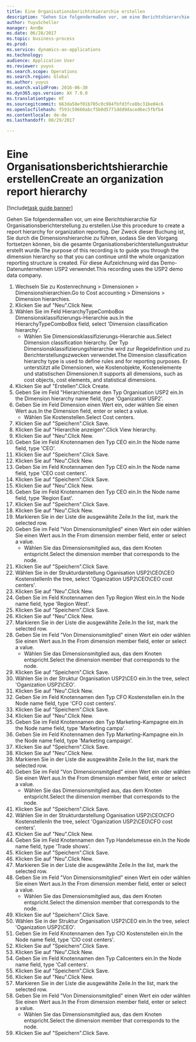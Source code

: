 ```yaml
--- 
title: Eine Organisationsberichtshierarchie erstellen
description: "Gehen Sie folgendermaßen vor, um eine Berichtshierarchie für Organisationsberichterstellung zu erstellen."
author: YuyuScheller
manager: AnnBe
ms.date: 06/28/2017
ms.topic: business-process
ms.prod: 
ms.service: dynamics-ax-applications
ms.technology: 
audience: Application User
ms.reviewer: yuyus
ms.search.scope: Operations
ms.search.region: Global
ms.author: yuyus
ms.search.validFrom: 2016-06-30
ms.dyn365.ops.version: AX 7.0.0
ms.translationtype: HT
ms.sourcegitcommit: 663da58ef01b705c0c984fbfd3fce8bc31be04c6
ms.openlocfilehash: f593c59660abcf5b0d5771ddd9daced6ec5fbfb4
ms.contentlocale: de-de
ms.lasthandoff: 08/29/2017

---
```

# <a name="create-an-organization-report-hierarchy"></a><span data-ttu-id="f43f5-103">Eine Organisationsberichtshierarchie erstellen</span><span class="sxs-lookup"><span data-stu-id="f43f5-103">Create an organization report hierarchy</span></span>

[!include[task guide banner](../../includes/task-guide-banner.md)]

<span data-ttu-id="f43f5-104">Gehen Sie folgendermaßen vor, um eine Berichtshierarchie für Organisationsberichterstellung zu erstellen.</span><span class="sxs-lookup"><span data-stu-id="f43f5-104">Use this procedure to create a report hierarchy for organization reporting.</span></span> <span data-ttu-id="f43f5-105">Der Zweck dieser Buchung ist, Sie durch die Dimensionshierarchie zu führen, sodass Sie den Vorgang fortsetzen können, bis die gesamte Organisationsberichterstellungsstruktur erstellt wurde.</span><span class="sxs-lookup"><span data-stu-id="f43f5-105">The purpose of this recording is to guide you through the dimension hierarchy so that you can continue until the whole organization reporting structure is created.</span></span> <span data-ttu-id="f43f5-106">Für diese Aufzeichnung wird das Demo-Datenunternehmen USP2 verwendet.</span><span class="sxs-lookup"><span data-stu-id="f43f5-106">This recording uses the USP2 demo data company.</span></span>

1. <span data-ttu-id="f43f5-107">Wechseln Sie zu Kostenrechnung > Dimensionen > Dimensionshierarchien.</span><span class="sxs-lookup"><span data-stu-id="f43f5-107">Go to Cost accounting > Dimensions > Dimension hierarchies.</span></span>
2. <span data-ttu-id="f43f5-108">Klicken Sie auf "Neu".</span><span class="sxs-lookup"><span data-stu-id="f43f5-108">Click New.</span></span>
3. <span data-ttu-id="f43f5-109">Wählen Sie im Feld HierarchyTypeComboBox Dimensionsklassifizierungs-Hierarchie aus.</span><span class="sxs-lookup"><span data-stu-id="f43f5-109">In the HierarchyTypeComboBox field, select 'Dimension classification hierarchy'.</span></span>
    * <span data-ttu-id="f43f5-110">Wählen Sie Dimensionsklassifizierungs-Hierarchie aus.</span><span class="sxs-lookup"><span data-stu-id="f43f5-110">Select Dimension classification hierarchy.</span></span> <span data-ttu-id="f43f5-111">Der Typ Dimensionsklassifizierungshierarchie wird zur Regeldefinition und zu Berichterstellungszwecken verwendet.</span><span class="sxs-lookup"><span data-stu-id="f43f5-111">The Dimension classification hierarchy type is used to define rules and for reporting purposes.</span></span> <span data-ttu-id="f43f5-112">Er unterstützt alle Dimensionen, wie Kostenobjekte, Kostenelemente und statistischen Dimensionen.</span><span class="sxs-lookup"><span data-stu-id="f43f5-112">It supports all dimensions, such as cost objects, cost elements, and statistical dimensions.</span></span>  
4. <span data-ttu-id="f43f5-113">Klicken Sie auf "Erstellen".</span><span class="sxs-lookup"><span data-stu-id="f43f5-113">Click Create.</span></span>
5. <span data-ttu-id="f43f5-114">Geben Sie im Feld "Hierarchiename den Typ Organisation USP2 ein.</span><span class="sxs-lookup"><span data-stu-id="f43f5-114">In the Dimension hierarchy name field, type 'Oganization USP2'.</span></span>
6. <span data-ttu-id="f43f5-115">Geben Sie im Feld Dimension einen Wert ein, oder wählen Sie einen Wert aus.</span><span class="sxs-lookup"><span data-stu-id="f43f5-115">In the Dimension field, enter or select a value.</span></span>
    * <span data-ttu-id="f43f5-116">Wählen Sie Kostenstellen.</span><span class="sxs-lookup"><span data-stu-id="f43f5-116">Select Cost centers.</span></span>  
7. <span data-ttu-id="f43f5-117">Klicken Sie auf "Speichern".</span><span class="sxs-lookup"><span data-stu-id="f43f5-117">Click Save.</span></span>
8. <span data-ttu-id="f43f5-118">Klicken Sie auf "Hierarchie anzeigen".</span><span class="sxs-lookup"><span data-stu-id="f43f5-118">Click View hierarchy.</span></span>
9. <span data-ttu-id="f43f5-119">Klicken Sie auf "Neu".</span><span class="sxs-lookup"><span data-stu-id="f43f5-119">Click New.</span></span>
10. <span data-ttu-id="f43f5-120">Geben Sie im Feld Knotennamen den Typ CEO ein.</span><span class="sxs-lookup"><span data-stu-id="f43f5-120">In the Node name field, type 'CEO'.</span></span>
11. <span data-ttu-id="f43f5-121">Klicken Sie auf "Speichern".</span><span class="sxs-lookup"><span data-stu-id="f43f5-121">Click Save.</span></span>
12. <span data-ttu-id="f43f5-122">Klicken Sie auf "Neu".</span><span class="sxs-lookup"><span data-stu-id="f43f5-122">Click New.</span></span>
13. <span data-ttu-id="f43f5-123">Geben Sie im Feld Knotennamen den Typ CEO ein.</span><span class="sxs-lookup"><span data-stu-id="f43f5-123">In the Node name field, type 'CEO cost centers'.</span></span>
14. <span data-ttu-id="f43f5-124">Klicken Sie auf "Speichern".</span><span class="sxs-lookup"><span data-stu-id="f43f5-124">Click Save.</span></span>
15. <span data-ttu-id="f43f5-125">Klicken Sie auf "Neu".</span><span class="sxs-lookup"><span data-stu-id="f43f5-125">Click New.</span></span>
16. <span data-ttu-id="f43f5-126">Geben Sie im Feld Knotennamen den Typ CEO ein.</span><span class="sxs-lookup"><span data-stu-id="f43f5-126">In the Node name field, type 'Region East'.</span></span>
17. <span data-ttu-id="f43f5-127">Klicken Sie auf "Speichern".</span><span class="sxs-lookup"><span data-stu-id="f43f5-127">Click Save.</span></span>
18. <span data-ttu-id="f43f5-128">Klicken Sie auf "Neu".</span><span class="sxs-lookup"><span data-stu-id="f43f5-128">Click New.</span></span>
19. <span data-ttu-id="f43f5-129">Markieren Sie in der Liste die ausgewählte Zeile.</span><span class="sxs-lookup"><span data-stu-id="f43f5-129">In the list, mark the selected row.</span></span>
20. <span data-ttu-id="f43f5-130">Geben Sie im Feld "Von Dimensionsmitglied" einen Wert ein oder wählen Sie einen Wert aus.</span><span class="sxs-lookup"><span data-stu-id="f43f5-130">In the From dimension member field, enter or select a value.</span></span>
    * <span data-ttu-id="f43f5-131">Wählen Sie das Dimensionsmitglied aus, das dem Knoten entspricht.</span><span class="sxs-lookup"><span data-stu-id="f43f5-131">Select the dimension member that corresponds to the node.</span></span>  
21. <span data-ttu-id="f43f5-132">Klicken Sie auf "Speichern".</span><span class="sxs-lookup"><span data-stu-id="f43f5-132">Click Save.</span></span>
22. <span data-ttu-id="f43f5-133">Wählen Sie in der Strukturdarstellung Oganisation USP2\CEO\CEO Kostenstellen</span><span class="sxs-lookup"><span data-stu-id="f43f5-133">In the tree, select 'Oganization USP2\CEO\CEO cost centers'.</span></span>
23. <span data-ttu-id="f43f5-134">Klicken Sie auf "Neu".</span><span class="sxs-lookup"><span data-stu-id="f43f5-134">Click New.</span></span>
24. <span data-ttu-id="f43f5-135">Geben Sie im Feld Knotennamen den Typ Region West ein.</span><span class="sxs-lookup"><span data-stu-id="f43f5-135">In the Node name field, type 'Region West'.</span></span>
25. <span data-ttu-id="f43f5-136">Klicken Sie auf "Speichern".</span><span class="sxs-lookup"><span data-stu-id="f43f5-136">Click Save.</span></span>
26. <span data-ttu-id="f43f5-137">Klicken Sie auf "Neu".</span><span class="sxs-lookup"><span data-stu-id="f43f5-137">Click New.</span></span>
27. <span data-ttu-id="f43f5-138">Markieren Sie in der Liste die ausgewählte Zeile.</span><span class="sxs-lookup"><span data-stu-id="f43f5-138">In the list, mark the selected row.</span></span>
28. <span data-ttu-id="f43f5-139">Geben Sie im Feld "Von Dimensionsmitglied" einen Wert ein oder wählen Sie einen Wert aus.</span><span class="sxs-lookup"><span data-stu-id="f43f5-139">In the From dimension member field, enter or select a value.</span></span>
    * <span data-ttu-id="f43f5-140">Wählen Sie das Dimensionsmitglied aus, das dem Knoten entspricht.</span><span class="sxs-lookup"><span data-stu-id="f43f5-140">Select the dimension member that corresponds to the node.</span></span>  
29. <span data-ttu-id="f43f5-141">Klicken Sie auf "Speichern".</span><span class="sxs-lookup"><span data-stu-id="f43f5-141">Click Save.</span></span>
30. <span data-ttu-id="f43f5-142">Wählen Sie in der Struktur Organisation USP2\CEO ein.</span><span class="sxs-lookup"><span data-stu-id="f43f5-142">In the tree, select 'Oganization USP2\CEO'.</span></span>
31. <span data-ttu-id="f43f5-143">Klicken Sie auf "Neu".</span><span class="sxs-lookup"><span data-stu-id="f43f5-143">Click New.</span></span>
32. <span data-ttu-id="f43f5-144">Geben Sie im Feld Knotennamen den Typ CFO Kostenstellen ein.</span><span class="sxs-lookup"><span data-stu-id="f43f5-144">In the Node name field, type 'CFO cost centers'.</span></span>
33. <span data-ttu-id="f43f5-145">Klicken Sie auf "Speichern".</span><span class="sxs-lookup"><span data-stu-id="f43f5-145">Click Save.</span></span>
34. <span data-ttu-id="f43f5-146">Klicken Sie auf "Neu".</span><span class="sxs-lookup"><span data-stu-id="f43f5-146">Click New.</span></span>
35. <span data-ttu-id="f43f5-147">Geben Sie im Feld Knotennamen den Typ Marketing-Kampagne ein.</span><span class="sxs-lookup"><span data-stu-id="f43f5-147">In the Node name field, type 'Marketing campa'.</span></span>
36. <span data-ttu-id="f43f5-148">Geben Sie im Feld Knotennamen den Typ Marketing-Kampagne ein.</span><span class="sxs-lookup"><span data-stu-id="f43f5-148">In the Node name field, type 'Marketing campaign'.</span></span>
37. <span data-ttu-id="f43f5-149">Klicken Sie auf "Speichern".</span><span class="sxs-lookup"><span data-stu-id="f43f5-149">Click Save.</span></span>
38. <span data-ttu-id="f43f5-150">Klicken Sie auf "Neu".</span><span class="sxs-lookup"><span data-stu-id="f43f5-150">Click New.</span></span>
39. <span data-ttu-id="f43f5-151">Markieren Sie in der Liste die ausgewählte Zeile.</span><span class="sxs-lookup"><span data-stu-id="f43f5-151">In the list, mark the selected row.</span></span>
40. <span data-ttu-id="f43f5-152">Geben Sie im Feld "Von Dimensionsmitglied" einen Wert ein oder wählen Sie einen Wert aus.</span><span class="sxs-lookup"><span data-stu-id="f43f5-152">In the From dimension member field, enter or select a value.</span></span>
    * <span data-ttu-id="f43f5-153">Wählen Sie das Dimensionsmitglied aus, das dem Knoten entspricht.</span><span class="sxs-lookup"><span data-stu-id="f43f5-153">Select the dimension member that corresponds to the node.</span></span>  
41. <span data-ttu-id="f43f5-154">Klicken Sie auf "Speichern".</span><span class="sxs-lookup"><span data-stu-id="f43f5-154">Click Save.</span></span>
42. <span data-ttu-id="f43f5-155">Wählen Sie in der Strukturdarstellung Oganisation USP2\CEO\CFO Kostenstellen</span><span class="sxs-lookup"><span data-stu-id="f43f5-155">In the tree, select 'Oganization USP2\CEO\CFO cost centers'.</span></span>
43. <span data-ttu-id="f43f5-156">Klicken Sie auf "Neu".</span><span class="sxs-lookup"><span data-stu-id="f43f5-156">Click New.</span></span>
44. <span data-ttu-id="f43f5-157">Geben Sie im Feld Knotennamen den Typ Handelsmesse  ein.</span><span class="sxs-lookup"><span data-stu-id="f43f5-157">In the Node name field, type 'Trade shows'.</span></span>
45. <span data-ttu-id="f43f5-158">Klicken Sie auf "Speichern".</span><span class="sxs-lookup"><span data-stu-id="f43f5-158">Click Save.</span></span>
46. <span data-ttu-id="f43f5-159">Klicken Sie auf "Neu".</span><span class="sxs-lookup"><span data-stu-id="f43f5-159">Click New.</span></span>
47. <span data-ttu-id="f43f5-160">Markieren Sie in der Liste die ausgewählte Zeile.</span><span class="sxs-lookup"><span data-stu-id="f43f5-160">In the list, mark the selected row.</span></span>
48. <span data-ttu-id="f43f5-161">Geben Sie im Feld "Von Dimensionsmitglied" einen Wert ein oder wählen Sie einen Wert aus.</span><span class="sxs-lookup"><span data-stu-id="f43f5-161">In the From dimension member field, enter or select a value.</span></span>
    * <span data-ttu-id="f43f5-162">Wählen Sie das Dimensionsmitglied aus, das dem Knoten entspricht.</span><span class="sxs-lookup"><span data-stu-id="f43f5-162">Select the dimension member that corresponds to the node.</span></span>  
49. <span data-ttu-id="f43f5-163">Klicken Sie auf "Speichern".</span><span class="sxs-lookup"><span data-stu-id="f43f5-163">Click Save.</span></span>
50. <span data-ttu-id="f43f5-164">Wählen Sie in der Struktur Organisation USP2\CEO ein.</span><span class="sxs-lookup"><span data-stu-id="f43f5-164">In the tree, select 'Oganization USP2\CEO'.</span></span>
51. <span data-ttu-id="f43f5-165">Geben Sie im Feld Knotennamen den Typ CIO Kostenstellen ein.</span><span class="sxs-lookup"><span data-stu-id="f43f5-165">In the Node name field, type 'CIO cost centers'.</span></span>
52. <span data-ttu-id="f43f5-166">Klicken Sie auf "Speichern".</span><span class="sxs-lookup"><span data-stu-id="f43f5-166">Click Save.</span></span>
53. <span data-ttu-id="f43f5-167">Klicken Sie auf "Neu".</span><span class="sxs-lookup"><span data-stu-id="f43f5-167">Click New.</span></span>
54. <span data-ttu-id="f43f5-168">Geben Sie im Feld Knotennamen den Typ Callcenters ein.</span><span class="sxs-lookup"><span data-stu-id="f43f5-168">In the Node name field, type 'Call centers'.</span></span>
55. <span data-ttu-id="f43f5-169">Klicken Sie auf "Speichern".</span><span class="sxs-lookup"><span data-stu-id="f43f5-169">Click Save.</span></span>
56. <span data-ttu-id="f43f5-170">Klicken Sie auf "Neu".</span><span class="sxs-lookup"><span data-stu-id="f43f5-170">Click New.</span></span>
57. <span data-ttu-id="f43f5-171">Markieren Sie in der Liste die ausgewählte Zeile.</span><span class="sxs-lookup"><span data-stu-id="f43f5-171">In the list, mark the selected row.</span></span>
58. <span data-ttu-id="f43f5-172">Geben Sie im Feld "Von Dimensionsmitglied" einen Wert ein oder wählen Sie einen Wert aus.</span><span class="sxs-lookup"><span data-stu-id="f43f5-172">In the From dimension member field, enter or select a value.</span></span>
    * <span data-ttu-id="f43f5-173">Wählen Sie das Dimensionsmitglied aus, das dem Knoten entspricht.</span><span class="sxs-lookup"><span data-stu-id="f43f5-173">Select the dimension member that corresponds to the node.</span></span>  
59. <span data-ttu-id="f43f5-174">Klicken Sie auf "Speichern".</span><span class="sxs-lookup"><span data-stu-id="f43f5-174">Click Save.</span></span>


